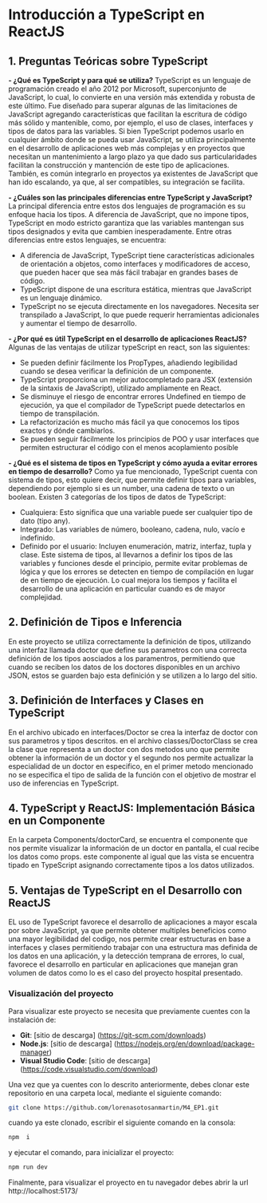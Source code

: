 # Introducción a TypeScript en ReactJS 

## 1. Preguntas Teóricas sobre TypeScript
**- ¿Qué es TypeScript y para qué se utiliza?**
TypeScript es un lenguaje de programación creado el año 2012 por Microsoft, superconjunto de JavaScript, lo cual, lo convierte en una versión más extendida y robusta de este último. Fue diseñado para superar algunas de las limitaciones de JavaScript agregando características que facilitan la escritura de código más sólido y mantenible, como, por ejemplo, el uso de clases, interfaces y tipos de datos para las variables. 
Si bien TypeScript podemos usarlo en cualquier ámbito donde se pueda usar JavaScript, se utiliza principalmente en el desarrollo de aplicaciones web más complejas y en proyectos que necesitan un mantenimiento a largo plazo ya que dado sus particularidades facilitan la construcción y mantención de este tipo de aplicaciones. También, es común integrarlo en proyectos ya existentes de JavaScript que han ido escalando, ya que, al ser compatibles, su integración se facilita.

**- ¿Cuáles son las principales diferencias entre TypeScript y JavaScript?**
La principal diferencia entre estos dos lenguajes de programación es su enfoque hacia los tipos. A diferencia de JavaScript, que no impone tipos, TypeScript en modo estricto garantiza que las variables mantengan sus tipos designados y evita que cambien inesperadamente. Entre otras diferencias entre estos lenguajes, se encuentra: 
  - A diferencia de JavaScript, TypeScript tiene características adicionales de orientación a objetos, como interfaces y modificadores de acceso, que pueden hacer que sea más fácil trabajar en grandes bases de código.
  - TypeScript dispone de una escritura estática, mientras que JavaScript es un lenguaje dinámico.
  - TypeScript no se ejecuta directamente en los navegadores. Necesita ser transpilado a JavaScript, lo que puede requerir herramientas adicionales y aumentar el tiempo de desarrollo.

**- ¿Por qué es útil TypeScript en el desarrollo de aplicaciones ReactJS?**
Algunas de las ventajas de utilizar typeScript en react, son las siguientes: 
  - Se pueden definir fácilmente los PropTypes, añadiendo legibilidad cuando se desea verificar la definición de un componente.
  - TypeScript proporciona un mejor autocompletado para JSX (extensión de la sintaxis de JavaScript), utilizado ampliamente en React.
  - Se disminuye el riesgo de encontrar errores Undefined en tiempo de ejecución, ya que el compilador de TypeScript puede detectarlos en tiempo de transpilación.
  - La refactorización es mucho más fácil ya que conocemos los tipos exactos y dónde cambiarlos. 
  - Se pueden seguir fácilmente los principios de POO y usar interfaces que permiten estructurar el código con el menos acoplamiento posible

**- ¿Qué es el sistema de tipos en TypeScript y cómo ayuda a evitar errores en tiempo de desarrollo?**
Como ya fue mencionado, TypeScript cuenta con sistema de tipos, esto quiere decir, que permite definir tipos para variables, dependiendo por ejemplo si es un number, una cadena de texto o un boolean.
Existen 3 categorías de los tipos de datos de TypeScript:
  - Cualquiera: Esto significa que una variable puede ser cualquier tipo de dato (tipo any).
  - Integrado:  Las variables de número, booleano, cadena, nulo, vacío e indefinido.
-  Definido por el usuario: Incluyen enumeración, matriz, interfaz, tupla y clase.
Este sistema de tipos, al llevarnos a definir los tipos de las variables y funciones desde el principio, permite evitar problemas de lógica y que los errores se detecten en tiempo de compilación en lugar de en tiempo de ejecución. Lo cual mejora los tiempos y facilita el desarrollo de una aplicación en particular cuando es de mayor complejidad.

## 2. Definición de Tipos e Inferencia
En este proyecto se utiliza correctamente la definición de tipos, utilizando una interfaz llamada doctor que define sus parametros con una correcta definición de los tipos aosciados a los paramentros, permitiendo que cuando se reciben los datos de los doctores disponibles en un archivo JSON, estos se guarden bajo esta definición y se utilizen a lo largo del sitio.

## 3. Definición de Interfaces y Clases en TypeScript
En el archivo ubicado en interfaces/Doctor se crea la interfaz de doctor con sus parametros y tipos descritos. en el archivo classes/DoctorClass se crea la clase que representa a un doctor con dos metodos uno que permite obtener la información de un doctor y el segundo nos permite actualizar la especialidad de un doctor en especifico, en el primer metodo mencionado no se especifica el tipo de salida de la función con el objetivo de mostrar el uso de inferencias en TypeScript.

## 4. TypeScript y ReactJS: Implementación Básica en un Componente
En la carpeta Components/doctorCard, se encuentra el componente que nos permite visualizar la información de un doctor en pantalla, el cual recibe los datos como props. este componente al igual que las vista se encuentra tipado en TypeScript asignando correctamente tipos a los datos utilizados.

## 5. Ventajas de TypeScript en el Desarrollo con ReactJS
EL uso de TypeScript favorece el desarrollo de aplicaciones a mayor escala por sobre JavaScript, ya que permite obtener multiples beneficios como una mayor legibilidad del codigo, nos permite crear estructuras en base a interfaces y clases permitiendo trabajar con una estructura mas definida de los datos en una aplicación, y la detección temprana de errores, lo cual, favorece el desarrollo en particular en aplicaciones que manejan gran volumen de datos como lo es el caso del proyecto hospital presentado.

 ### Visualización del proyecto
Para visualizar este proyecto se necesita que previamente cuentes con la instalación de:
- **Git**: [sitio de descarga] (https://git-scm.com/downloads)
- **Node.js**: [sitio de descarga] (https://nodejs.org/en/download/package-manager)
- **Visual Studio Code**: [sitio de descarga] (https://code.visualstudio.com/download)
  
Una vez que ya cuentes con lo descrito anteriormente, debes clonar este repositorio en una carpeta local, mediante el siguiente comando:
```bash
git clone https://github.com/lorenasotosanmartin/M4_EP1.git
```
cuando ya este clonado, escribir el siguiente comando en la consola: 
```bash
npm  i
```
y ejecutar el comando, para inicializar el proyecto: 
```bash
npm run dev
```
Finalmente, para visualizar el proyecto en tu navegador debes abrir la url http://localhost:5173/ 

